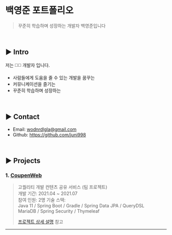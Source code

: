 # 백영준 포트폴리오
> 꾸준히 학습하며 성장하는 개발자 백영준입니다

</br>

## :arrow_forward: Intro
저는 :white_medium_square::white_medium_square: 개발자 입니다.

- 사람들에게 도움을 줄 수 있는 개발을 꿈꾸는
- 커뮤니케이션을 즐기는
- 꾸준히 학습하며 성장하는

</br>

## :arrow_forward: Contact
- Email: wodnrdlgla@gmail.com
- Github: https://github.com/juni998

</br>

## :arrow_forward: Projects
### 1. [CoupenWeb](https://github.com/Junnyjun/CoupenWeb)
>고퀄리티 개발 컨텐츠 공유 서비스 (팀 프로젝트)  
>개발 기간: 2021.04 ~ 2021.07  
>참여 인원: 2명
>기술 스택:  
>Java 11 / Spring Boot / Gradle / Spring Data JPA / QueryDSL  
>MariaDB / Spring Security / Thymeleaf
>  
>[프로젝트 상세 설명](https://github.com/juni998/CoupenWeb) 참고

---

